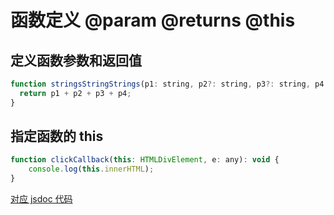 # 函数定义 @param @returns @this

## 定义函数参数和返回值

``` js
function stringsStringStrings(p1: string, p2?: string, p3?: string, p4: string = 'test'): string{
  return p1 + p2 + p3 + p4;
}
```

## 指定函数的 this

``` js
function clickCallback(this: HTMLDivElement, e: any): void {
	console.log(this.innerHTML);
}
```

[对应 jsdoc 代码](../jsdoc/function.md)
